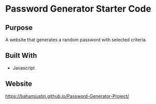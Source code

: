 # Password Generator Starter Code

## Purpose

A website that generates a random password with selected criteria.

## Built With

- Javascript

## Website
https://bahamjustin.github.io/Password-Generator-Project/
